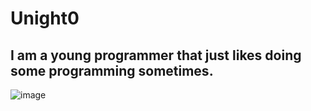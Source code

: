 # Unight0
I am a young programmer that just likes doing some programming sometimes.
---
![image](https://github.com/user-attachments/assets/f9d75eb7-a998-42f1-9200-4e79090bbedc)
